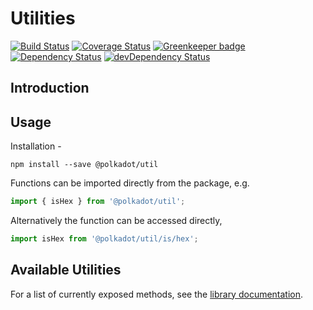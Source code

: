 # Utilities

[![Build Status](https://travis-ci.org/polkadot-js/util.svg?branch=master)](https://travis-ci.org/polkadot-js/util)
[![Coverage Status](https://coveralls.io/repos/github/polkadot-js/util/badge.svg?branch=master)](https://coveralls.io/github/polkadot-js/util?branch=master)
[![Greenkeeper badge](https://badges.greenkeeper.io/polkadot-js/util.svg)](https://greenkeeper.io/)
[![Dependency Status](https://david-dm.org/polkadot-js/util.svg)](https://david-dm.org/polkadot-js/util)
[![devDependency Status](https://david-dm.org/polkadot-js/util/dev-status.svg)](https://david-dm.org/polkadot-js/util#info=devDependencies)

## Introduction


## Usage

Installation -

```
npm install --save @polkadot/util
```

Functions can be imported directly from the package, e.g.

```js
import { isHex } from '@polkadot/util';
```

Alternatively the function can be accessed directly,

```js
import isHex from '@polkadot/util/is/hex';
```

## Available Utilities

For a list of currently exposed methods, see the [library documentation](docs/README.md).
